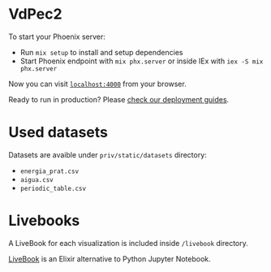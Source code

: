 # VdPec2

To start your Phoenix server:

  * Run `mix setup` to install and setup dependencies
  * Start Phoenix endpoint with `mix phx.server` or inside IEx with `iex -S mix phx.server`

Now you can visit [`localhost:4000`](http://localhost:4000) from your browser.

Ready to run in production? Please [check our deployment guides](https://hexdocs.pm/phoenix/deployment.html).

# Used datasets

Datasets are avaible under `priv/static/datasets` directory:
- `energia_prat.csv`
- `aigua.csv`
- `periodic_table.csv`

# Livebooks

A LiveBook for each visualization is included inside `/livebook` directory. 

[LiveBook](https://livebook.dev/) is an Elixir alternative to Python Jupyter Notebook.